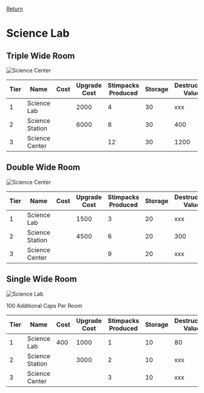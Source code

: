 [Return](../README.md)

Science Lab
===========

## Triple Wide Room

![Science Center](t3images/triplesciencecenter.jpg)

Tier | Name | Cost | Upgrade Cost | Stimpacks Produced | Storage | Destruction Value
------|------|------|------|------|------|------
1 | Science Lab | | 2000 | 4 | 30 | xxx
2 | Science Station | | 6000 | 8 | 30 | 400
3 | Science Center | | | 12 | 30 | 1200

## Double Wide Room

![Science Center](t3images/doublesciencecenter.jpg)

Tier | Name | Cost | Upgrade Cost | Stimpacks Produced | Storage | Destruction Value
------|------|------|------|------|------|------
1 | Science Lab | | 1500 | 3 | 20 | xxx
2 | Science Station | | 4500 | 6 | 20 | 300
3 | Science Center | | | 9 | 20 | xxx

## Single Wide Room

![Science Lab](t1images/singlesciencelab.jpg)

100 Additional Caps Per Room

Tier | Name | Cost | Upgrade Cost | Stimpacks Produced | Storage | Destruction Value
------|------|------|------|------|------|------
1 | Science Lab | 400 | 1000 | 1 | 10 | 80
2 | Science Station | | 3000 | 2 | 10 | xxx
3 | Science Center | | | 3 | 10 | xxx
